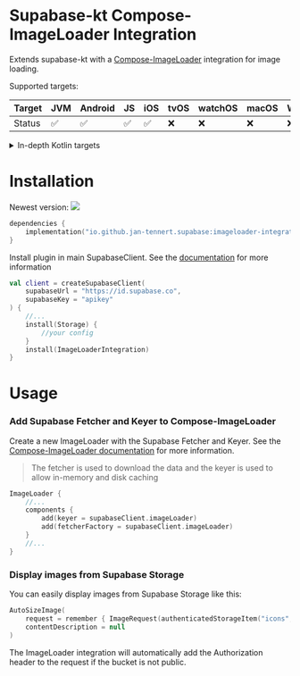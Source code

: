 # Supabase-kt Compose-ImageLoader Integration

Extends supabase-kt with a [Compose-ImageLoader](https://github.com/qdsfdhvh/compose-imageloader) integration for image loading.

Supported targets:

| Target | **JVM** | **Android** | **JS** | **iOS** | **tvOS** | **watchOS** | **macOS** | **Windows** | **Linux** |
|--------|---------|-------------|--------|---------|----------|-------------|-----------|-------------|-----------|
| Status | ✅       | ✅           | ✅      | ✅       | ❌        | ❌           | ❌         | ❌           | ❌         |

<details>

<summary>In-depth Kotlin targets</summary>

**iOS:** iosArm64, iosSimulatorArm64, iosX64

**JS**: Browser, NodeJS

**tvOS**: tvosArm64, tvosX64, tvosSimulatorArm64

**watchOS**: watchosArm64, watchosX64, watchosSimulatorArm64

**MacOS**: macosX64, macosArm64

**Windows**: mingwX64

**Linux**: linuxX64

</details>

# Installation

Newest version: [![](https://img.shields.io/github/release/supabase-community/supabase-kt?label=)](https://github.com/supabase-community/supabase-kt/releases)

```kotlin
dependencies {
    implementation("io.github.jan-tennert.supabase:imageloader-integration:VERSION")
}
```

Install plugin in main SupabaseClient. See the [documentation](https://supabase.com/docs/reference/kotlin/initializing) for more information
```kotlin
val client = createSupabaseClient(
    supabaseUrl = "https://id.supabase.co",
    supabaseKey = "apikey"
) {
    //...
    install(Storage) {
        //your config
    }
    install(ImageLoaderIntegration)
}
```

# Usage

### Add Supabase Fetcher and Keyer to Compose-ImageLoader

Create a new ImageLoader with the Supabase Fetcher and Keyer. See the [Compose-ImageLoader documentation](https://github.com/qdsfdhvh/compose-imageloader) for more information.

> The fetcher is used to download the data and the keyer is used to allow in-memory and disk caching

```kotlin
ImageLoader {
    //...
    components {
        add(keyer = supabaseClient.imageLoader)
        add(fetcherFactory = supabaseClient.imageLoader)
    }
    //...
}
```

### Display images from Supabase Storage

You can easily display images from Supabase Storage like this:

```kotlin
AutoSizeImage(
    request = remember { ImageRequest(authenticatedStorageItem("icons", "user.png")) }, //or use publicStorageItem("icons", "user.png") for public buckets
    contentDescription = null
)
```

The ImageLoader integration will automatically add the Authorization header to the request if the bucket is not public.
